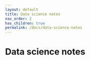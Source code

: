 ```yaml
---
layout: default
title: Data science notes
nav_order: 2
has_children: true
permalink: /docs/data-science-notes
---
```


# Data science notes
